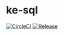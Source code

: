 # ke-sql

[![CircleCI](https://circleci.com/gh/kotlin-everywhere/ke-sql.svg?style=svg)](https://circleci.com/gh/kotlin-everywhere/ke-sql)
[![Release](https://jitpack.io/v/kotlin-everywhere/ke-sql.svg)](https://jitpack.io/#kotlin-everywhere/ke-sql)